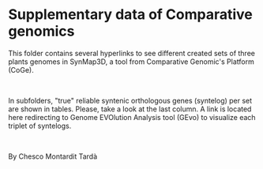 # Supplementary data of Comparative genomics

This folder contains several hyperlinks to see different created sets of three plants genomes in SynMap3D, a tool from Comparative Genomic's Platform (CoGe).

&nbsp;

In subfolders, "true" reliable syntenic orthologous genes (syntelog) per set are shown in tables. Please, take a look at the last column. A link is located here redirecting to Genome EVOlution Analysis tool (GEvo) to visualize each triplet of syntelogs.

&nbsp;

By Chesco Montardit Tardà
